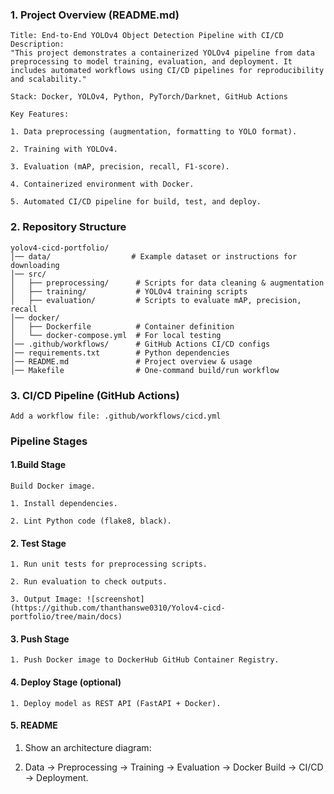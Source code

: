 ### 1. Project Overview (README.md)
```
Title: End-to-End YOLOv4 Object Detection Pipeline with CI/CD
Description:
"This project demonstrates a containerized YOLOv4 pipeline from data preprocessing to model training, evaluation, and deployment. It includes automated workflows using CI/CD pipelines for reproducibility and scalability."

Stack: Docker, YOLOv4, Python, PyTorch/Darknet, GitHub Actions

Key Features:

1. Data preprocessing (augmentation, formatting to YOLO format).

2. Training with YOLOv4.

3. Evaluation (mAP, precision, recall, F1-score).

4. Containerized environment with Docker.

5. Automated CI/CD pipeline for build, test, and deploy.
```
### 2. Repository Structure

```text
yolov4-cicd-portfolio/
│── data/                  # Example dataset or instructions for downloading
│── src/
│   ├── preprocessing/      # Scripts for data cleaning & augmentation
│   ├── training/           # YOLOv4 training scripts
│   ├── evaluation/         # Scripts to evaluate mAP, precision, recall
│── docker/
│   ├── Dockerfile          # Container definition
│   └── docker-compose.yml  # For local testing
│── .github/workflows/      # GitHub Actions CI/CD configs
│── requirements.txt        # Python dependencies
│── README.md               # Project overview & usage
│── Makefile                # One-command build/run workflow
```

### 3. CI/CD Pipeline (GitHub Actions)
```
Add a workflow file: .github/workflows/cicd.yml
```
### Pipeline Stages

#### 1.Build Stage

    Build Docker image.

    1. Install dependencies.

    2. Lint Python code (flake8, black).

#### 2. Test Stage
    
    1. Run unit tests for preprocessing scripts.
    
    2. Run evaluation to check outputs.

    3. Output Image: ![screenshot](https://github.com/thanthanswe0310/Yolov4-cicd-portfolio/tree/main/docs)

#### 3. Push Stage

    1. Push Docker image to DockerHub GitHub Container Registry.

#### 4. Deploy Stage (optional)

    1. Deploy model as REST API (FastAPI + Docker).

#### 5. README

   1. Show an architecture diagram:

   2. Data → Preprocessing → Training → Evaluation → Docker Build → CI/CD → Deployment.

